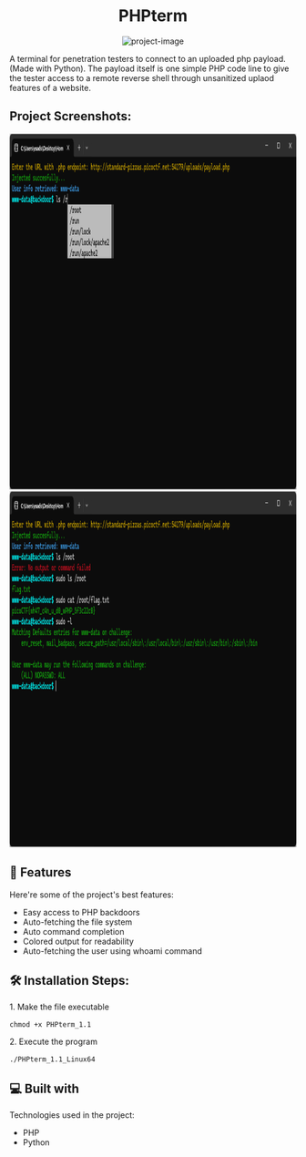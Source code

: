 <h1 align="center" id="title">PHPterm</h1>

<p align="center"><img src="https://socialify.git.ci/PowerCmptr/PHPterm/image?language=1&amp;name=1&amp;owner=1&amp;pattern=Circuit+Board&amp;theme=Dark" alt="project-image"></p>

<p id="description">A terminal for penetration testers to connect to an uploaded php payload. (Made with Python). The payload itself is one simple PHP code line to give the tester access to a remote reverse shell through unsanitized uplaod features of a website.</p>

<h2>Project Screenshots:</h2>

<img src="https://github.com/PowerCmptr/PHP-Term/blob/main/screenshots/ss1.png?raw=true" alt="project-screenshot" width="1115" height="625/">

<img src="https://github.com/PowerCmptr/PHP-Term/blob/main/screenshots/ss2.png?raw=true" alt="project-screenshot" width="1115" height="625/">

  
  
<h2>🧐 Features</h2>

Here're some of the project's best features:

*   Easy access to PHP backdoors
*   Auto-fetching the file system
*   Auto command completion
*   Colored output for readability
*   Auto-fetching the user using whoami command

<h2>🛠️ Installation Steps:</h2>

<p>1. Make the file executable</p>

```
chmod +x PHPterm_1.1
```

<p>2. Execute the program</p>

```
./PHPterm_1.1_Linux64
```

  
  
<h2>💻 Built with</h2>

Technologies used in the project:

*   PHP
*   Python
